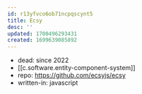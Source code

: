 ```yaml
---
id: r13yfvco6ob71ncpqscynt5
title: Ecsy
desc: ''
updated: 1700496293431
created: 1699639085892
---
```


- dead: since 2022
- [[c.software.entity-component-system]]
- repo: https://github.com/ecsyjs/ecsy
- written-in: javascript
